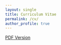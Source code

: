```yaml
---
layout: single
title: Curriculum Vitae
permalink: /cv/
author_profile: true
---
```


[PDF Version](https://github.com/walkingipad/walkingipad.github.io/raw/master/assets/docs/cv.pdf)
